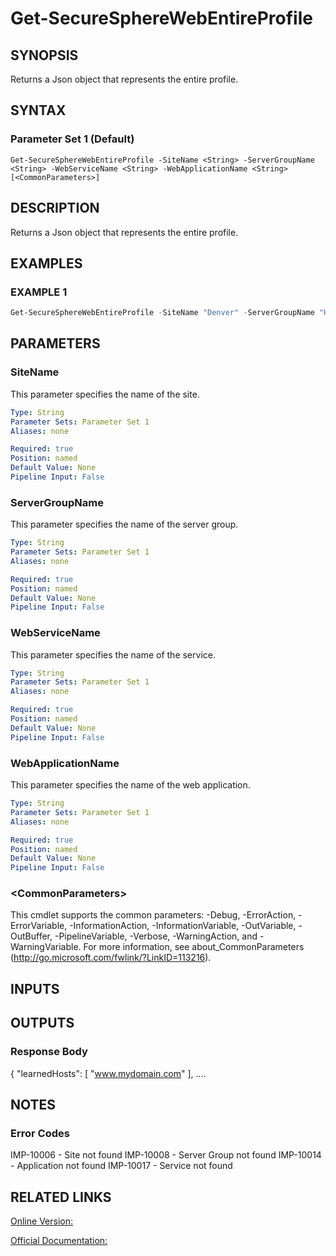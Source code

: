 ﻿# Get-SecureSphereWebEntireProfile

## SYNOPSIS
Returns a Json object that represents the entire profile.

## SYNTAX

### Parameter Set 1 (Default)
```
Get-SecureSphereWebEntireProfile -SiteName <String> -ServerGroupName <String> -WebServiceName <String> -WebApplicationName <String> [<CommonParameters>]
```

## DESCRIPTION
Returns a Json object that represents the entire profile.

## EXAMPLES

### EXAMPLE 1

```powershell
Get-SecureSphereWebEntireProfile -SiteName "Denver" -ServerGroupName "HR-Prod" -WebServiceName "ODS-WebService" -WebApplicationName "Official-Website"
```

## PARAMETERS

### SiteName
This parameter specifies the name of the site.

```yaml
Type: String
Parameter Sets: Parameter Set 1
Aliases: none

Required: true
Position: named
Default Value: None
Pipeline Input: False
```

### ServerGroupName
This parameter specifies the name of the server group.

```yaml
Type: String
Parameter Sets: Parameter Set 1
Aliases: none

Required: true
Position: named
Default Value: None
Pipeline Input: False
```

### WebServiceName
This parameter specifies the name of the service.

```yaml
Type: String
Parameter Sets: Parameter Set 1
Aliases: none

Required: true
Position: named
Default Value: None
Pipeline Input: False
```

### WebApplicationName
This parameter specifies the name of the web application.

```yaml
Type: String
Parameter Sets: Parameter Set 1
Aliases: none

Required: true
Position: named
Default Value: None
Pipeline Input: False
```

### \<CommonParameters\>
This cmdlet supports the common parameters: -Debug, -ErrorAction, -ErrorVariable, -InformationAction, -InformationVariable, -OutVariable, -OutBuffer, -PipelineVariable, -Verbose, -WarningAction, and -WarningVariable. For more information, see about_CommonParameters (http://go.microsoft.com/fwlink/?LinkID=113216).

## INPUTS

## OUTPUTS

### Response Body
{
"learnedHosts": [
"www.mydomain.com"
],
....


## NOTES

### Error Codes
IMP-10006 - Site not found
IMP-10008 - Server Group not found
IMP-10014 - Application not found
IMP-10017 - Service not found

## RELATED LINKS

[Online Version:](https://github.com/akshinmustafayev/Documentation/MD)

[Official Documentation:](https://docs.imperva.com/bundle/v13.6-api-reference-guide/page/66152.htm)



